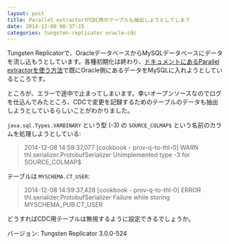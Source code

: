 ```yaml
---
layout: post
title: Parallel extractorがCDC用のテーブルも抽出しようとしてしまう
date: 2014-12-08 06:37:15
categories: tungsten-replicator oracle-cdc
---
```

<!-- {% raw %} -->
<p>Tungsten Replicatorで、OracleデータベースからMySQLデータベースにデータを流し込もうとしています。各種初期化は終わり、<a href="http://docs.continuent.com/tungsten-replicator-3.0/deployment-oracle-provision.html" rel="nofollow">ドキュメントにあるParallel extractorを使う方法</a>で既にOracle側にあるデータをMySQLに入れようとしているところです。</p>

<p>ところが、エラーで途中で止まってしまいます。幸いオープンソースなのでログを仕込んでみたところ、CDCで変更を記録するためのテーブルのデータも抽出しようとしているらしいことがわかりました。</p>

<p><code>java.sql.Types.VARBINARY</code> という型 (-3) の <code>SOURCE_COLMAP$</code> という名前のカラムを処理しようとしている:</p>

<blockquote>
  <p>2014-12-08 14:59:37,077 [cookbook - prov-q-to-thl-0] WARN  thl.serializer.ProtobufSerializer Unimplemented type -3
  for SOURCE_COLMAP$</p>
</blockquote>

<p>テーブルは <code>MYSCHEMA.CT_USER</code>:</p>

<blockquote>
  <p>2014-12-08 14:59:37,428 [cookbook - prov-q-to-thl-0] ERROR thl.serializer.ProtobufSerializer Failure while storing
  MYSCHEMA_PUB.CT_USER</p>
</blockquote>

<p>どうすればCDC用テーブルは無視するように設定できるでしょうか。</p>

<p>バージョン: Tungsten Replicator 3.0.0-524</p>
<!-- {% endraw %} -->
